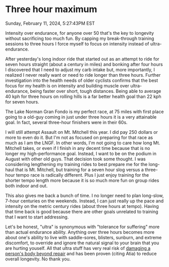 # Three hour maximum

Sunday, February 11, 2024, 5:27:43PM EST

Intensity over endurance, for anyone over 50 that's the key to longevity without sacrificing too much fun. By capping my break-through training sessions to three hours I force myself to focus on intensity instead of ultra-endurance.

After yesterday's long indoor ride that started out as an attempt to ride for seven hours straight (about a century in miles) and bonking after four hours I discovered that I need to adjust my carb intake but, more importantly, I realized I never really want or need to ride longer than three hours. Further investigation into the health needs of older cyclists confirms that the best focus for my health is on intensity and building muscle over ultra-endurance, being faster over short, tough distances. Being able to average 40 kph for three hours on rolling hills is a far better health goal than 22 kph for seven hours.

The Lake Norman Gran Fondo is my perfect race, at 75 miles with first place going to a old-guy coming in just under three hours it is a very attainable goal. In fact, several three-hour finishers were in their 60s.

I will still attempt Assault on Mt. Mitchell this year. I did pay 250 dollars or more to even do it. But I'm not as focused on preparing for that race as much as I am the LNGF. In other words, I'm not going to care how long Mt. Mitchell takes, or even if I finish in any decent time because that is no longer my high-performance goal. Instead, I want to be on the podium in August with other old guys. That decision took some thought. I was considering lengthening my training rides to best prepare me for the long-haul that is Mt. Mitchell, but training for a seven hour slog versus a three-hour tempo race is radically different. Plus I just enjoy training for the shorter tempo length more because it is so much more fun on group rides both indoor and out.

This also gives me back a bunch of time. I no longer need to plan long-slow, 7-hour centuries on the weekends. Instead, I can just really up the pace and intensity on the metric century rides (about three hours at tempo). Having that time back is good because there are other goals unrelated to training that I want to start addressing.

Let's be honest, "ultra" is synonymous with "tolerance for suffering" more than actual endurance ability.
Anything over three hours becomes more about one's ability to live with saddle-sores, blisters, sunburn, and extreme discomfort, to override and ignore the natural signal to your brain that you are hurting youself.  All that ultra stuff has very real risk of [damaging a person's body beyond repair](https://youtu.be/AY4RN_82TpY?si=BdwVphmS3gc-97UQ&t=538) and has been proven (citing Atia) to reduce overall longevity. No thank you.
